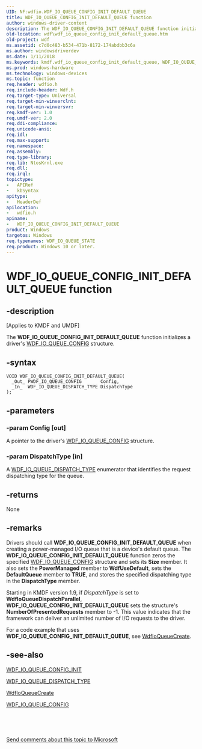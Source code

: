 ```yaml
---
UID: NF:wdfio.WDF_IO_QUEUE_CONFIG_INIT_DEFAULT_QUEUE
title: WDF_IO_QUEUE_CONFIG_INIT_DEFAULT_QUEUE function
author: windows-driver-content
description: The WDF_IO_QUEUE_CONFIG_INIT_DEFAULT_QUEUE function initializes a driver's WDF_IO_QUEUE_CONFIG structure.
old-location: wdf\wdf_io_queue_config_init_default_queue.htm
old-project: wdf
ms.assetid: c7d0c483-b534-471b-8172-174abdbb3c6a
ms.author: windowsdriverdev
ms.date: 1/11/2018
ms.keywords: kmdf.wdf_io_queue_config_init_default_queue, WDF_IO_QUEUE_CONFIG_INIT_DEFAULT_QUEUE function, wdf.wdf_io_queue_config_init_default_queue, wdfio/WDF_IO_QUEUE_CONFIG_INIT_DEFAULT_QUEUE, DFQueueObjectRef_e566e464-d9a3-44bf-a5a6-bb9b741ffe0f.xml, WDF_IO_QUEUE_CONFIG_INIT_DEFAULT_QUEUE
ms.prod: windows-hardware
ms.technology: windows-devices
ms.topic: function
req.header: wdfio.h
req.include-header: Wdf.h
req.target-type: Universal
req.target-min-winverclnt: 
req.target-min-winversvr: 
req.kmdf-ver: 1.0
req.umdf-ver: 2.0
req.ddi-compliance: 
req.unicode-ansi: 
req.idl: 
req.max-support: 
req.namespace: 
req.assembly: 
req.type-library: 
req.lib: NtosKrnl.exe
req.dll: 
req.irql: 
topictype:
-	APIRef
-	kbSyntax
apitype:
-	HeaderDef
apilocation:
-	wdfio.h
apiname:
-	WDF_IO_QUEUE_CONFIG_INIT_DEFAULT_QUEUE
product: Windows
targetos: Windows
req.typenames: WDF_IO_QUEUE_STATE
req.product: Windows 10 or later.
---
```


# WDF_IO_QUEUE_CONFIG_INIT_DEFAULT_QUEUE function


## -description


<p class="CCE_Message">[Applies to KMDF and UMDF]

The <b>WDF_IO_QUEUE_CONFIG_INIT_DEFAULT_QUEUE</b> function initializes a driver's <a href="..\wdfio\ns-wdfio-_wdf_io_queue_config.md">WDF_IO_QUEUE_CONFIG</a> structure.


## -syntax


````
VOID WDF_IO_QUEUE_CONFIG_INIT_DEFAULT_QUEUE(
  _Out_ PWDF_IO_QUEUE_CONFIG       Config,
  _In_  WDF_IO_QUEUE_DISPATCH_TYPE DispatchType
);
````


## -parameters




### -param Config [out]

A pointer to the driver's <a href="..\wdfio\ns-wdfio-_wdf_io_queue_config.md">WDF_IO_QUEUE_CONFIG</a> structure.


### -param DispatchType [in]

A <a href="..\wudfddi_types\ne-wudfddi_types-_wdf_io_queue_dispatch_type.md">WDF_IO_QUEUE_DISPATCH_TYPE</a> enumerator that identifies the request dispatching type for the queue.


## -returns



None




## -remarks



Drivers should call <b>WDF_IO_QUEUE_CONFIG_INIT_DEFAULT_QUEUE</b> when creating a power-managed I/O queue that is a device's default queue. The <b>WDF_IO_QUEUE_CONFIG_INIT_DEFAULT_QUEUE</b> function zeros the specified <a href="..\wdfio\ns-wdfio-_wdf_io_queue_config.md">WDF_IO_QUEUE_CONFIG</a> structure and sets its <b>Size</b> member. It also sets the <b>PowerManaged</b> member to <b>WdfUseDefault</b>, sets the <b>DefaultQueue</b> member to <b>TRUE</b>, and stores the specified dispatching type in the <b>DispatchType</b> member.

Starting in KMDF version 1.9, if <i>DispatchType</i> is set to <b>WdfIoQueueDispatchParallel</b>, <b>WDF_IO_QUEUE_CONFIG_INIT_DEFAULT_QUEUE</b> sets the structure's <b>NumberOfPresentedRequests</b> member to -1. This value indicates that the framework can deliver an unlimited number of I/O requests to the driver.

For a code example that uses <b>WDF_IO_QUEUE_CONFIG_INIT_DEFAULT_QUEUE</b>, see <a href="..\wdfio\nf-wdfio-wdfioqueuecreate.md">WdfIoQueueCreate</a>.




## -see-also

<a href="..\wdfio\nf-wdfio-wdf_io_queue_config_init.md">WDF_IO_QUEUE_CONFIG_INIT</a>



<a href="..\wudfddi_types\ne-wudfddi_types-_wdf_io_queue_dispatch_type.md">WDF_IO_QUEUE_DISPATCH_TYPE</a>



<a href="..\wdfio\nf-wdfio-wdfioqueuecreate.md">WdfIoQueueCreate</a>



<a href="..\wdfio\ns-wdfio-_wdf_io_queue_config.md">WDF_IO_QUEUE_CONFIG</a>



 

 

<a href="mailto:wsddocfb@microsoft.com?subject=Documentation%20feedback [wdf\wdf]:%20WDF_IO_QUEUE_CONFIG_INIT_DEFAULT_QUEUE function%20 RELEASE:%20(1/11/2018)&amp;body=%0A%0APRIVACY STATEMENT%0A%0AWe use your feedback to improve the documentation. We don't use your email address for any other purpose, and we'll remove your email address from our system after the issue that you're reporting is fixed. While we're working to fix this issue, we might send you an email message to ask for more info. Later, we might also send you an email message to let you know that we've addressed your feedback.%0A%0AFor more info about Microsoft's privacy policy, see http://privacy.microsoft.com/en-us/default.aspx." title="Send comments about this topic to Microsoft">Send comments about this topic to Microsoft</a>

